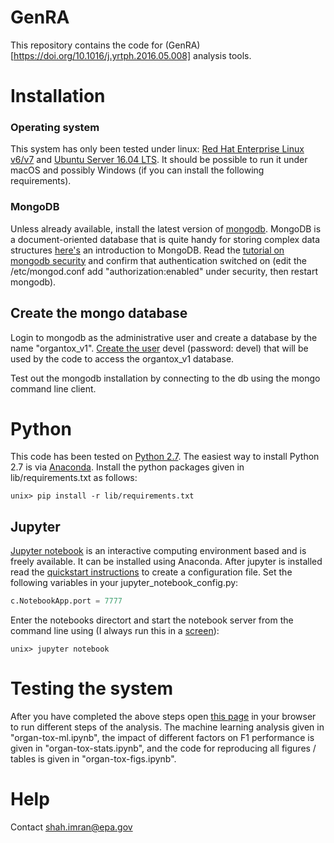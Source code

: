 # GenRA

This repository contains the code for (GenRA)[https://doi.org/10.1016/j.yrtph.2016.05.008] analysis tools.  


# Installation

### Operating system 
This system has only been tested under linux: [Red Hat Enterprise Linux v6/v7](https://www.redhat.com/en/technologies/linux-platforms/enterprise-linux) and [Ubuntu Server 16.04 LTS](http://www.ubuntu.com). It should be possible to run it under macOS and possibly Windows (if you can install the following requirements). 

### MongoDB
Unless already available, install the latest version of [mongodb](http://www.mongodb.com). MongoDB is a document-oriented database that is quite handy for storing complex data structures [here's](https://docs.mongodb.com/getting-started/shell/introduction/) an introduction to MongoDB. Read the [tutorial on mongodb security](https://docs.mongodb.com/manual/tutorial) and confirm that authentication switched on (edit the /etc/mongod.conf add "authorization:enabled" under security, then restart mongodb).

## Create the mongo database 

Login to mongodb as the administrative user and create a database by the name "organtox_v1". [Create the user](https://docs.mongodb.com/manual/reference/method/db.createUser/) devel (password: devel) that will be used by the code to access the organtox_v1 database. 


Test out the mongodb installation by connecting to the db using the mongo command line client.

# Python

This code has been tested on [Python 2.7](http://python.org). The easiest way to install Python 2.7 is via [Anaconda](https://www.continuum.io/downloads). Install the python packages given in lib/requirements.txt as follows:

```
unix> pip install -r lib/requirements.txt
```

## Jupyter
[Jupyter notebook](http://jupyter.org/) is an interactive computing environment based and is freely available. It can be installed using Anaconda. After jupyter is installed read the [quickstart instructions](https://jupyter-notebook-beginner-guide.readthedocs.io/en/latest/) to create a configuration file. Set the following variables in your jupyter_notebook_config.py:

```python
c.NotebookApp.port = 7777
```

Enter the notebooks directort and start the notebook server from the command line using (I always run this in a [screen](https://www.gnu.org/software/screen/manual/screen.html)):

```
unix> jupyter notebook
```


# Testing the system

After you have completed the above steps open [this page](http://localhost:7777) in your browser to run different steps of the analysis. The machine learning analysis given in "organ-tox-ml.ipynb", the impact of different factors on F1 performance is given in "organ-tox-stats.ipynb", and the code for reproducing all figures / tables is given in "organ-tox-figs.ipynb".


# Help

Contact shah.imran@epa.gov
